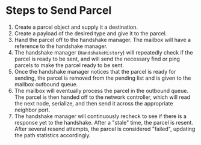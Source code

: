 # Steps to Send Parcel
1. Create a parcel object and supply it a destination.
2. Create a payload of the desired type and give it to the parcel.
3. Hand the parcel off to the handshake manager. The mailbox will have a reference to the handshake manager.
4. The handshake manager (`HandshakeHistory`) will repeatedly check if the parcel is ready to be sent, and will send the necessary find or ping parcels to make the parcel ready to be sent.
5. Once the handshake manager notices that the parcel is ready for sending, the parcel is removed from the pending list and is given to the mailbox outbound queue.
6. The mailbox will eventually process the parcel in the outbound queue. The parcel is then handed off to the network controller, which will read the next node, serialize, and then send it across the appropriate neighbor port.
7. The handshake manager will continuously recheck to see if there is a response yet to the handshake. After a "stale" time, the parcel is resent. After several resend attempts, the parcel is considered "failed", updating the path statistics accordingly.
